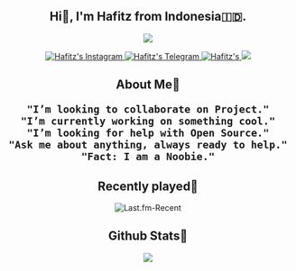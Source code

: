 <h2 align="center">Hi👋, I'm Hafitz from Indonesia🇮🇩.</h2>

<p align="center">
<a href="https://youtu.be/iG1gPLOceCQ">
  <img src="https://raw.githubusercontent.com/breakdowns/breakdowns/P/IMG_20201224_101202.jpg"/>
</p>


<p align="center">
  <a href="https://www.instagram.com/hafitzsetya_21">
  <img alt="Hafitz's Instagram" src="https://img.shields.io/badge/Instagram-E4405F?style=for-the-badge&logo=instagram&logoColor=white" />
</a>
<a href="https://t.me/hafitzXD">
  <img alt="Hafitz's Telegram" src="https://img.shields.io/badge/Telegram-2CA5E0?style=for-the-badge&logo=telegram&logoColor=white" />
</a>
<a href="https://discordapp.com/users/455173359924412434">
  <img alt=Hafitz's Discord" src="https://img.shields.io/badge/Discord-7289DA?style=for-the-badge&logo=discord&logoColor=white" />
</a>
<a href="https://breakdowns.github.io/"> <img src="https://img.shields.io/badge/GitHub-100000?style=for-the-badge&logo=github&logoColor=white"/></a></p>

<h2 align="center">About Me🧛</h>

```
"I’m looking to collaborate on Project."
"I’m currently working on something cool."
"I’m looking for help with Open Source."
"Ask me about anything, always ready to help."
"Fact: I am a Noobie."
```

<h2 align="center">Recently played🎵</h2>

<p align="center">
  <img src="https://lastfm-recently-played.vercel.app/api?user=Hafitz&count=3&width=490" alt="Last.fm-Recent" /></a>
</p>

<h2 align="center">Github Stats🦑</h2>

<p align="center"><a href="https://github.com/breakdowns"><img src="https://github-readme-stats.vercel.app/api?username=breakdowns&&show_icons=true&line_height=27&count_private=true&title_color=6aa6f8&text_color=8a919a&icon_color=6aa6f8&bg_color=0e1116"></a></p>
